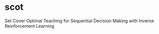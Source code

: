 # scot
Set Cover Optimal Teaching for Sequential Decision Making with Inverse Reinforcement Learning
